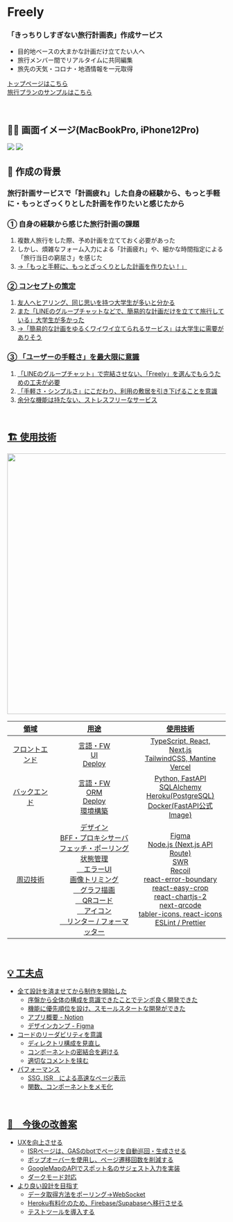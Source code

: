 # Freely 
### 「きっちりしすぎない旅行計画表」作成サービス<br />
- 目的地ベースの大まかな計画だけ立てたい人へ<br />
- 旅行メンバー間でリアルタイムに共同編集<br />
- 旅先の天気・コロナ・地酒情報を一元取得

[トップページはこちら](https://freely-azure.vercel.app/) <br />
[旅行プランのサンプルはこちら](https://freely-azure.vercel.app/3db85a60-e343-44f4-8778-dce6ff194996/plan)

<br />

## 👨‍💻 画面イメージ(MacBookPro, iPhone12Pro)
<img src="https://user-images.githubusercontent.com/97160510/197401166-92b75966-c118-43d2-b68e-d11c6e1e8f98.png" />
<img src="https://user-images.githubusercontent.com/97160510/197407583-b1369f8c-8cc5-4d94-9555-65b4b9da1a3c.jpg" />
<br />

## 💭 作成の背景
### 旅行計画サービスで「計画疲れ」した自身の経験から、もっと手軽に・もっとざっくりとした計画を作りたいと感じたから

### ① 自身の経験から感じた旅行計画の課題
1. 複数人旅行をした際、予め計画を立てておく必要があった
2. しかし、煩雑なフォーム入力による「計画疲れ」や、細かな時間指定による「旅行当日の窮屈さ」を感じた
3. <u>→「もっと手軽に、もっとざっくりとした計画を作りたい！」<u/>

### ② コンセプトの策定
1. 友人へヒアリング、同じ思いを持つ大学生が多いと分かる
2. また「LINEのグループチャットなどで、簡易的な計画だけを立てて旅行している」大学生が多かった
3. →「簡易的な計画をゆるくワイワイ立てられるサービス」は大学生に需要がありそう

### ③ 「ユーザーの手軽さ」を最大限に意識
1. 「LINEのグループチャット」で完結させない、「Freely」を選んでもらうための工夫が必要
2. 「手軽さ・シンプルさ」にこだわり、利用の敷居を引き下げることを意識
3. 余分な機能は持たない、ストレスフリーなサービス
<br />

## 🏗 使用技術
<img src="https://user-images.githubusercontent.com/97160510/197398576-e0150a21-61ca-4b86-a705-9d64e55d375c.png" width="600px" />

|領域|用途|使用技術|
|:---:|:---:|:---:|
|フロントエンド|言語・FW <br /> UI <br /> Deploy|TypeScript, React, Next.js <br /> TailwindCSS, Mantine <br /> Vercel|
|バックエンド|言語・FW <br /> ORM <br /> Deploy <br /> 環境構築|Python, FastAPI <br /> SQLAlchemy <br /> Heroku(PostgreSQL) <br /> Docker(FastAPI公式Image)|
|周辺技術|デザイン <br /> BFF・プロキシサーバ <br /> フェッチ・ポーリング <br /> 状態管理 <br />　エラーUI <br /> 画像トリミング <br />　グラフ描画 <br />　QRコード <br />　アイコン <br />　リンター / フォーマッター |Figma <br /> Node.js (Next.js API Route) <br /> SWR <br /> Recoil <br /> react-error-boundary <br /> react-easy-crop <br /> react-chartjs-2 <br /> next-qrcode <br /> tabler-icons, react-icons <br /> ESLint / Prettier |
<br />

## 💡 工夫点
- 全て設計を済ませてから制作を開始した
  - 序盤から全体の構成を意識できたことでテンポ良く開発できた
  - 機能に優先順位を設け、スモールスタートな開発ができた
  - [アプリ概要 - Notion](https://amenable-baboon-e1b.notion.site/Freely-f2f9d150b23d42afb33c21a18f475fe8)
  - [デザインカンプ - Figma](https://www.figma.com/file/UsUwiM4XaHEgbjWmwBosjR/Freely?node-id=0%3A1)
- コードのリーダビリティを意識
  - ディレクトリ構成を見直し
  - コンポーネントの密結合を避ける
  - 適切なコメントを挟む
- パフォーマンス
  - SSG, ISR　による高速なページ表示
  - 関数、コンポーネントをメモ化
<br />

## 🚧　今後の改善案
- UXを向上させる
  - ISRページは、GASのbotでページを自動巡回・生成させる
  - ポップオーバーを使用し、ページ遷移回数を削減する
  - GoogleMapのAPIでスポット名のサジェスト入力を実装
  - ダークモード対応
- より良い設計を目指す
  - データ取得方法をポーリング→WebSocket
  - Heroku有料化のため、Firebase/Supabaseへ移行させる
  - テストツールを導入する
